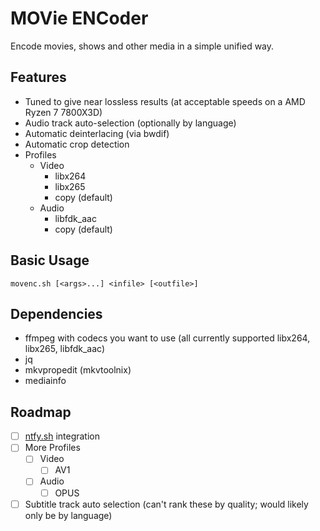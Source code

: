 # MOVie ENCoder

Encode movies, shows and other media in a simple unified way.

## Features
- Tuned to give near lossless results (at acceptable speeds on a AMD Ryzen 7 7800X3D)
- Audio track auto-selection (optionally by language)
- Automatic deinterlacing (via bwdif)
- Automatic crop detection
- Profiles
  - Video
    - libx264
    - libx265
    - copy (default)
  - Audio
    - libfdk_aac
    - copy (default)

## Basic Usage
```
movenc.sh [<args>...] <infile> [<outfile>]
```

## Dependencies
- ffmpeg with codecs you want to use (all currently supported libx264, libx265, libfdk_aac)
- jq
- mkvpropedit (mkvtoolnix)
- mediainfo

## Roadmap
- [ ] [ntfy.sh](https://ntfy.sh/) integration
- [ ] More Profiles
  - [ ] Video
    - [ ] AV1
  - [ ] Audio
    - [ ] OPUS
- [ ] Subtitle track auto selection (can't rank these by quality; would likely only be by language)
